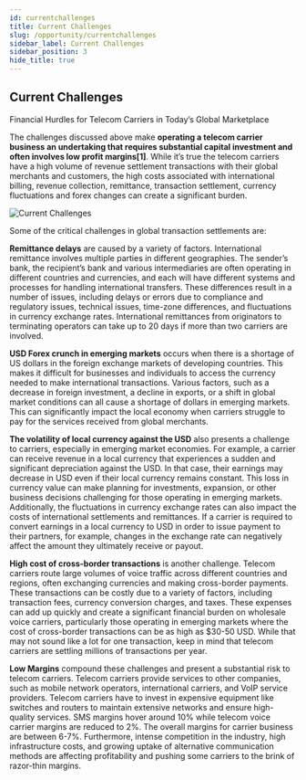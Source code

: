 ```yaml
---
id: currentchallenges
title: Current Challenges
slug: /opportunity/currentchallenges
sidebar_label: Current Challenges
sidebar_position: 3
hide_title: true
---
```

<h2> Current Challenges </h2>
<div class="subtitle">Financial Hurdles for Telecom Carriers in Today’s Global Marketplace</div>

The challenges discussed above make **operating a telecom carrier business an undertaking that requires substantial capital investment and often involves low profit margins[1]**. While it’s true the telecom carriers have a high volume of revenue settlement transactions with their global merchants and customers, the high costs associated with international billing, revenue collection, remittance, transaction settlement, currency fluctuations and forex changes can create a significant burden.

<img src="/images/currentchallenges.png" alt="Current Challenges" title="Current Challenges" />


Some of the critical challenges in global transaction settlements are:

**Remittance delays** are caused by a variety of factors. International remittance involves multiple parties in different geographies. The sender’s bank, the recipient’s bank and various intermediaries are often operating in different countries and currencies, and each will have different systems and processes for handling international transfers. These differences result in a number of issues, including delays or errors due to compliance and regulatory issues, technical issues, time-zone differences, and fluctuations in currency exchange rates. International remittances from originators to terminating operators can take up to 20 days if more than two carriers are involved.

**USD Forex crunch in emerging markets** occurs when there is a shortage of US dollars in the foreign exchange markets of developing countries. This makes it difficult for businesses and individuals to access the currency needed to make international transactions. Various factors, such as a decrease in foreign investment, a decline in exports, or a shift in global market conditions can all cause a shortage of dollars in emerging markets. This can significantly impact the local economy when carriers struggle to pay for the services received from global merchants.

**The volatility of local currency against the USD** also presents a challenge to carriers, especially in emerging market economies. For example, a carrier can receive revenue in a local currency that experiences a sudden and significant depreciation against the USD. In that case, their earnings may decrease in USD even if their local currency remains constant. This loss in currency value can make planning for investments, expansion, or other business decisions challenging for those operating in emerging markets.  Additionally, the fluctuations in currency exchange rates can also impact the costs of international settlements and remittances. If a carrier is required to convert earnings in a local currency to USD in order to issue payment to their partners, for example, changes in the exchange rate can negatively affect the amount they ultimately receive or payout.

**High cost of cross-border transactions** is another challenge. Telecom carriers route large volumes of voice traffic across different countries and regions, often exchanging currencies and making cross-border payments. These transactions can be costly due to a variety of factors, including transaction fees, currency conversion charges, and taxes. These expenses can add up quickly and create a significant financial burden on wholesale voice carriers, particularly those operating in emerging markets where the cost of cross-border transactions can be as high as $30-50 USD. While that may not sound like a lot for one transaction, keep in mind that telecom carriers are settling millions of transactions per year.

**Low Margins** compound these challenges and present a substantial risk to telecom carriers. Telecom carriers provide services to other companies, such as mobile network operators, international carriers, and VoIP service providers. Telecom carriers have to invest in expensive equipment like switches and routers to maintain extensive networks and ensure high-quality services.  SMS margins hover around 10% while telecom voice carrier margins are reduced to 2%. The overall margins for carrier business are between 6-7%. Furthermore, intense competition in the industry, high infrastructure costs, and growing uptake of alternative communication methods are affecting profitability and pushing some carriers to the brink of razor-thin margins.